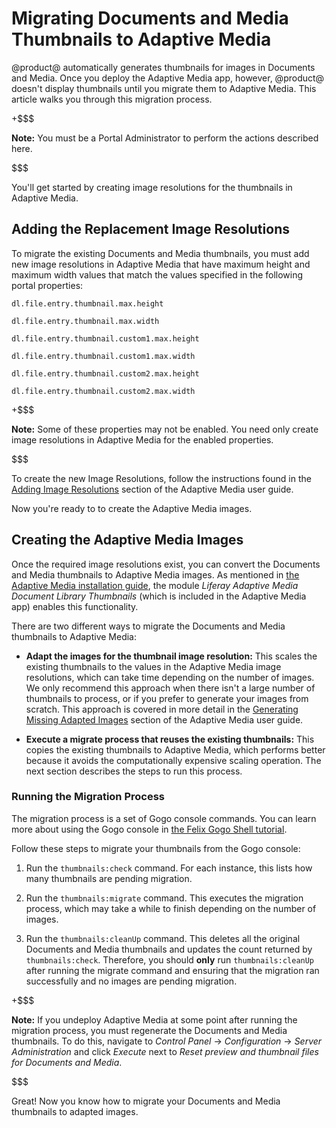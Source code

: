 # Migrating Documents and Media Thumbnails to Adaptive Media [](id=migrating-documents-and-media-thumbnails-to-adaptive-media)

@product@ automatically generates thumbnails for images in Documents and Media.
Once you deploy the Adaptive Media app, however, @product@ doesn't display 
thumbnails until you migrate them to Adaptive Media. This article walks you
through this migration process. 

+$$$

**Note:** You must be a Portal Administrator to perform the actions described
here. 

$$$

You'll get started by creating image resolutions for the thumbnails in Adaptive 
Media. 

## Adding the Replacement Image Resolutions [](id=adding-the-replacement-image-resolutions)

To migrate the existing Documents and Media thumbnails, you must add new image 
resolutions in Adaptive Media that have maximum height and maximum width values 
that match the values specified in the following portal properties: 

    dl.file.entry.thumbnail.max.height

    dl.file.entry.thumbnail.max.width

    dl.file.entry.thumbnail.custom1.max.height

    dl.file.entry.thumbnail.custom1.max.width

    dl.file.entry.thumbnail.custom2.max.height

    dl.file.entry.thumbnail.custom2.max.width

+$$$

**Note:** Some of these properties may not be enabled. You need only create
image resolutions in Adaptive Media for the enabled properties. 

$$$

To create the new Image Resolutions, follow the instructions found in the 
[Adding Image Resolutions](/discover/portal/-/knowledge_base/7-1/adding-image-resolutions) 
section of the Adaptive Media user guide. 

Now you're ready to to create the Adaptive Media images. 

## Creating the Adaptive Media Images [](id=creating-the-adaptive-media-images)

Once the required image resolutions exist, you can convert the Documents and 
Media thumbnails to Adaptive Media images. As mentioned in 
[the Adaptive Media installation guide](/discover/portal/-/knowledge_base/7-1/installing-adaptive-media), 
the module *Liferay Adaptive Media Document Library Thumbnails* (which is 
included in the Adaptive Media app) enables this functionality. 

There are two different ways to migrate the Documents and Media thumbnails to 
Adaptive Media: 

-   **Adapt the images for the thumbnail image resolution:** This scales the 
    existing thumbnails to the values in the Adaptive Media image resolutions, 
    which can take time depending on the number of images. We only recommend 
    this approach when there isn't a large number of thumbnails to process, or 
    if you prefer to generate your images from scratch. This approach is covered 
    in more detail in the 
    [Generating Missing Adapted Images](/discover/portal/-/knowledge_base/7-1/managing-image-resolutions#generating-missing-image-resolutions) 
    section of the Adaptive Media user guide. 

-   **Execute a migrate process that reuses the existing thumbnails:** This 
    copies the existing thumbnails to Adaptive Media, which performs better
    because it avoids the computationally expensive scaling operation.
    The next section describes the steps to run this process. 

### Running the Migration Process [](id=running-the-migration-process)

The migration process is a set of Gogo console commands. You can learn more
about using the Gogo console in 
[the Felix Gogo Shell tutorial](/develop/reference/-/knowledge_base/7-1/using-the-felix-gogo-shell). 

Follow these steps to migrate your thumbnails from the Gogo console:

1.  Run the `thumbnails:check` command. For each instance, this lists how many 
    thumbnails are pending migration. 

2.  Run the `thumbnails:migrate` command. This executes the migration process, 
    which may take a while to finish depending on the number of images. 

3.  Run the `thumbnails:cleanUp` command. This deletes all the original 
    Documents and Media thumbnails and updates the count returned by 
    `thumbnails:check`. Therefore, you should **only** run `thumbnails:cleanUp`
    after running the migrate command and ensuring that the migration ran 
    successfully and no images are pending migration. 

+$$$

**Note:** If you undeploy Adaptive Media at some point after running the 
migration process, you must regenerate the Documents and Media thumbnails. 
To do this, navigate to *Control Panel* &rarr; *Configuration* &rarr; *Server 
Administration* and click *Execute* next to *Reset preview and thumbnail files 
for Documents and Media*. 

$$$

Great! Now you know how to migrate your Documents and Media thumbnails to 
adapted images. 
